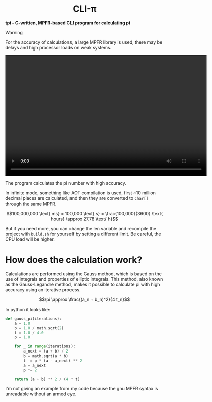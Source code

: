 <h1 align = center> CLI-π </h1> 

**tpi - C-written, MPFR-based CLI program for calculating pi**

> [!WARNING]
> For the accuracy of calculations, a large MPFR library is used, there may be delays and high processor loads on weak systems.

<div align = center> 
    <video width="640" height="384"> 
    <source src="README/sample.mp4" type="video/mp4"> 
    </video> 
</div>

The program calculates the pi number with high accuracy. 

In infinite mode, something like AOT compilation is used, first ~10 million decimal places are calculated, and then they are converted to `char[]` through the same MPFR.

$$100,000,000 \text{ ms} = 100,000 \text{ s} = \frac{100,000}{3600} \text{ hours} \approx 27.78 \text{ h}$$

But if you need more, you can change the len variable and recompile the project with `build.sh` for yourself by setting a different limit. Be careful, the CPU load will be higher.

# How does the calculation work?
Calculations are performed using the Gauss method, which is based on the use of integrals and properties of elliptic integrals. This method, also known as the Gauss-Legandre method, makes it possible to calculate pi with high accuracy using an iterative process.

$$\pi \approx \frac{(a_n + b_n)^2}{4 t_n}$$

In python it looks like: 
```python
def gauss_pi(iterations):
    a = 1.0
    b = 1.0 / math.sqrt(2)
    t = 1.0 / 4.0
    p = 1.0

    for _ in range(iterations):
        a_next = (a + b) / 2
        b = math.sqrt(a * b)
        t -= p * (a - a_next) ** 2
        a = a_next
        p *= 2

    return (a + b) ** 2 / (4 * t)
```

I'm not giving an example from my code because the gnu MPFR syntax is unreadable without an armed eye.
